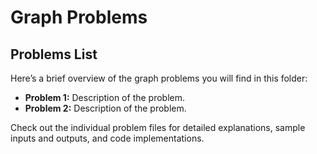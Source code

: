 # Graph Problems

## Problems List

Here’s a brief overview of the graph problems you will find in this folder:

- **Problem 1:** Description of the problem.
- **Problem 2:** Description of the problem.

Check out the individual problem files for detailed explanations, sample inputs and outputs, and code implementations.
